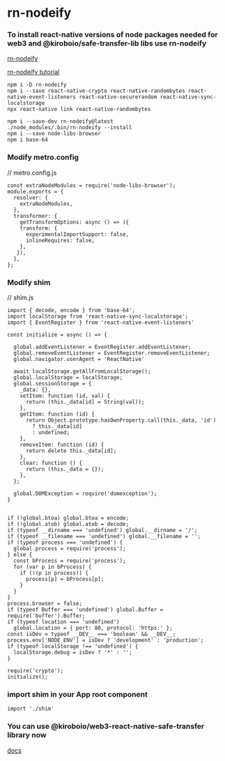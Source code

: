 # rn-nodeify

### To install react-native versions of node packages needed for web3 and @kiroboio/safe-transfer-lib libs use rn-nodeify
[rn-nodeify](https://github.com/tradle/rn-nodeify#readme)

[rn-nodeify tutorial](https://levelup.gitconnected.com/tutorial-how-to-set-up-web3js-1-x-with-react-native-0-6x-2021-467b2e0c94a4)

```
npm i -D rn-nodeify
npm i --save react-native-crypto react-native-randombytes react-native-event-listeners react-native-securerandom react-native-sync-localstorage
npx react-native link react-native-randombytes
```

```
npm i --save-dev rn-nodeify@latest  
./node_modules/.bin/rn-nodeify --install  
npm i --save node-libs-browser  
npm i base-64

```

### Modify metro.config
// metro.config.js
```
const extraNodeModules = require('node-libs-browser');
module.exports = {
  resolver: {
    extraNodeModules,
  },
  transformer: {
    getTransformOptions: async () => ({
    transform: {
      experimentalImportSupport: false,
      inlineRequires: false,
    },
   }),
  },
};
```

### Modify shim
// shim.js
```
import { decode, encode } from 'base-64';
import localStorage from 'react-native-sync-localstorage';
import { EventRegister } from 'react-native-event-listeners'

const initialize = async () => {

  global.addEventListener = EventRegister.addEventListener;
  global.removeEventListener = EventRegister.removeEventListener;
  global.navigator.userAgent = 'ReactNative'

  await localStorage.getAllFromLocalStorage();
  global.localStorage = localStorage;
  global.sessionStorage = {
    _data: {},
    setItem: function (id, val) {
      return (this._data[id] = String(val));
    },
    getItem: function (id) {
      return Object.prototype.hasOwnProperty.call(this._data, 'id')
        ? this._data[id]
        : undefined;
    },
    removeItem: function (id) {
      return delete this._data[id];
    },
    clear: function () {
      return (this._data = {});
    },
  };

  global.DOMException = require('domexception');
}


if (!global.btoa) global.btoa = encode;
if (!global.atob) global.atob = decode;
if (typeof __dirname === 'undefined') global.__dirname = '/';
if (typeof __filename === 'undefined') global.__filename = '';
if (typeof process === 'undefined') {
  global.process = require('process');
} else {
  const bProcess = require('process');
  for (var p in bProcess) {
    if (!(p in process)) {
      process[p] = bProcess[p];
    }
  }
}
process.browser = false;
if (typeof Buffer === 'undefined') global.Buffer = require('buffer').Buffer;
if (typeof location === 'undefined')
  global.location = { port: 80, protocol: 'https:' };
const isDev = typeof __DEV__ === 'boolean' && __DEV__;
process.env['NODE_ENV'] = isDev ? 'development' : 'production';
if (typeof localStorage !== 'undefined') {
  localStorage.debug = isDev ? '*' : '';
}

require('crypto');
initialize();
```
### import shim in your App root component

```
import './shim'
```

### You can use @kiroboio/web3-react-native-safe-transfer library now
[docs](https://kiroboio.github.io/web3-lib/docs/intro)
